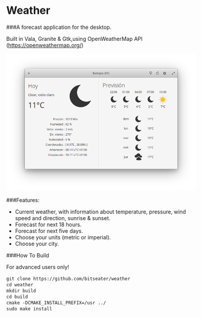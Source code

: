 # Weather
###A forecast application for the desktop.

Built in Vala, Granite & Gtk,using OpenWeatherMap API (https://openweathermap.org/)

![Screenshot](screenshot.png  "Weather")

###Features:

- Current weather, with information about temperature, pressure, wind speed and direction, 
sunrise & sunset.
- Forecast for next 18 hours.
- Forecast for next five days.
- Choose your units (metric or imperial).
- Choose your city.

###How To Build

For advanced users only!

	git clone https://github.com/bitseater/weather
	cd weather
	mkdir build
	cd build 
	cmake -DCMAKE_INSTALL_PREFIX=/usr ../
	sudo make install